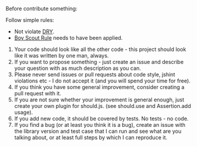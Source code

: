 Before contribute something:

Follow simple rules:

- Not violate [DRY](http://programmer.97things.oreilly.com/wiki/index.php/Don%27t_Repeat_Yourself).
- [Boy Scout Rule](http://programmer.97things.oreilly.com/wiki/index.php/The_Boy_Scout_Rule) needs to have been applied.

1. Your code should look like all the other code - this project should look like it was written by one man, always.
2. If you want to propose something - just create an issue and describe your question with as much description as you can.
3. Please never send issues or pull requests about code style, jshint violations etc - I do not accept it (and you will spend your time for free).
4. If you think you have some general improvement, consider creating a pull request with it.
5. If you are not sure whether your improvement is general enough, just create your own plugin for should.js. (see should.use and Assertion.add usage).
6. If you add new code, it should be covered by tests. No tests - no code.
7. If you find a bug (or at least you think it is a bug), create an issue with the library version and test case that I can run and see what are you talking about, or at least full steps by which I can reproduce it.
